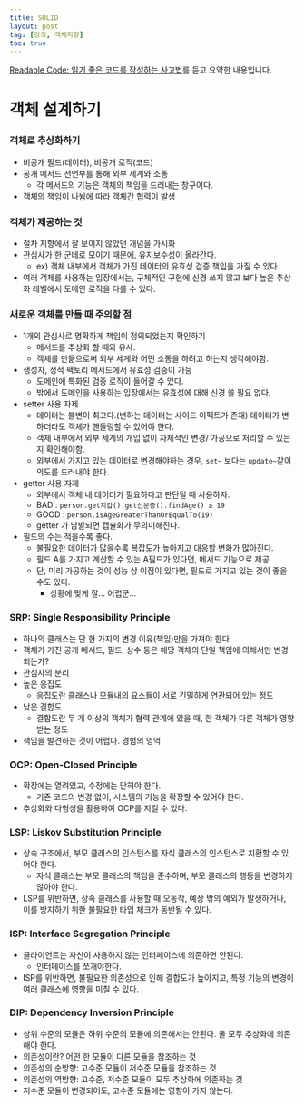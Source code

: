 ```yaml
---
title: SOLID
layout: post
tag: [강의, 객체지향]
toc: true
---
```


[Readable Code: 읽기 좋은 코드를 작성하는 사고법](https://inf.run/kHiWM)를 듣고 요약한 내용입니다.

# 객체 설계하기

### 객체로 추상화하기

- 비공개 필드(데이터), 비공개 로직(코드)
- 공개 메서드 선언부를 통해 외부 세계와 소통
    - 각 메서드의 기능은 객체의 책임을 드러내는 창구이다.
- 객체의 책임이 나뉨에 따라 객체간 협력이 발생

### 객체가 제공하는 것

- 절차 지향에서 잘 보이지 않았던 개념을 가시화
- 관심사가 한 군데로 모이기 때문에, 유지보수성이 올라간다.
    - ex) 객체 내부에서 객체가 가진 데이터의 유효성 검증 책임을 가질 수 있다.
- 여러 객체를 사용하는 입장에서는, 구체적인 구현에 신경 쓰지 않고 보다 높은 추상화 레벨에서 도메인 로직을 다룰 수 있다.

### 새로운 객체를 만들 때 주의할 점

- 1개의 관심사로 명확하게 책임이 정의되었는지 확인하기
    - 메서드를 추상화 할 때와 유사.
    - 객체를 만듦으로써 외부 세계와 어떤 소통을 하려고 하는지 생각해야함.
- 생성자, 정적 팩토리 메서드에서 유효성 검증이 가능
    - 도메인에 특화된 검증 로직이 들어갈 수 있다.
    - 밖에서 도메인을 사용하는 입장에서는 유효성에 대해 신경 쓸 필요 없다.
- setter 사용 자제
    - 데이터는 불변이 최고다.(변하는 데이터는 사이드 이펙트가 존재) 데이터가 변하더라도 객체가 핸들링할 수 있어야 한다.
    - 객체 내부에서 외부 세계의 개입 없이 자체적인 변경/ 가공으로 처리할 수 있는지 확인해야함.
    - 외부에서 가지고 있는 데이터로 변경해야하는 경우, `set~` 보다는 `update~`같이 의도를 드러내야 한다.
- getter 사용 자제
    - 외부에서 객체 내 데이터가 필요하다고 판단될 때 사용하자.
    - BAD : `person.get지갑().get신분증().findAge() ≥ 19`
    - GOOD : `person.isAgeGreaterThanOrEqualTo(19)`
    - getter 가 남발되면 캡슐화가 무의미해진다.
- 필드의 수는 적을수록 좋다.
    - 불필요한 데이터가 많을수록 복잡도가 높아지고 대응할 변화가 많아진다.
    - 필드 A를 가지고 계산할 수 있는 A필드가 있다면, 메서드 기능으로 제공
    - 단, 미리 가공하는 것이 성능 상 이점이 있다면, 필드로 가지고 있는 것이 좋을 수도 있다.
        - 상황에 맞게 잘… 어렵군…

### SRP: Single Responsibility Principle

- 하나의 클래스는 단 한 가지의 변경 이유(책임)만을 가져야 한다.
- 객체가 가진 공개 메서드, 필드, 상수 등은 해당 객체의 단일 책임에 의해서만 변경되는가?
- 관심사의 분리
- 높은 응집도
    - 응집도란 클래스나 모듈내의 요소들이 서로 긴밀하게 연관되어 있는 정도
- 낮은 결합도
    - 결합도란 두 개 이상의 객체가 협력 관계에 있을 때, 한 객체가 다른 객체가 영향받는 정도
- 책임을 발견하는 것이 어렵다. 경험의 영역

### OCP: Open-Closed Principle

- 확장에는 열려있고, 수정에는 닫혀야 한다.
    - 기존 코드의 변경 없이, 시스템의 기능을 확장할 수 있어야 한다.
- 추상화와 다형성을 활용하여 OCP를 지킬 수 있다.

### LSP: Liskov Substitution Principle

- 상속 구조에서, 부모 클래스의 인스턴스를 자식 클래스의 인스턴스로 치환할 수 있어야 한다.
    - 자식 클래스는 부모 클래스의 책임을 준수하며, 부모 클래스의 행동을 변경하지 않아야 한다.
- LSP를 위반하면, 상속 클래스를 사용할 때 오동작, 예상 밖의 예외가 발생하거나, 이를 방지하기 위한 불필요한 타입 체크가 동반될 수 있다.

### ISP: Interface Segregation Principle

- 클라이언트는 자신이 사용하지 않는 인터페이스에 의존하면 안된다.
    - 인터페이스를 쪼개야한다.
- ISP를 위반하면, 불필요한 의존성으로 인해 결합도가 높아지고, 특정 기능의 변경이 여러 클래스에 영향을 미칠 수 있다.

### DIP: Dependency Inversion Principle

- 상위 수준의 모듈은 하위 수준의 모듈에 의존해서는 안된다. 둘 모두 추상화에 의존해야 한다.
- 의존성이란? 어떤 한 모듈이 다른 모듈을 참조하는 것
- 의존성의 순방향: 고수준 모듈이 저수준 모듈을 참조하는 것
- 의존성의 역방향: 고수준, 저수준 모듈이 모두 추상화에 의존하는 것
- 저수준 모듈이 변경되어도, 고수준 모듈에는 영향이 가지 않는다.